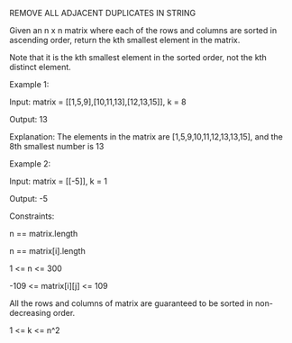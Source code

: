 ﻿REMOVE ALL ADJACENT DUPLICATES IN STRING

Given an n x n matrix where each of the rows and columns are sorted in ascending order, return the kth smallest element in the matrix.

Note that it is the kth smallest element in the sorted order, not the kth distinct element.

Example 1:

Input: matrix = [[1,5,9],[10,11,13],[12,13,15]], k = 8

Output: 13

Explanation: The elements in the matrix are [1,5,9,10,11,12,13,13,15], and the 8th smallest number is 13

Example 2:

Input: matrix = [[-5]], k = 1

Output: -5
 
Constraints:

n == matrix.length

n == matrix[i].length

1 <= n <= 300

-109 <= matrix[i][j] <= 109

All the rows and columns of matrix are guaranteed to be sorted in non-decreasing order.

1 <= k <= n^2
